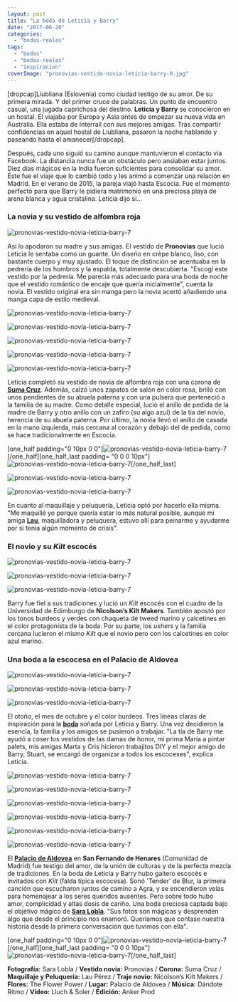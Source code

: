 ```yaml
---
layout: post
title: "La boda de Leticia y Barry"
date: "2017-06-20"
categories: 
  - "bodas-reales"
tags: 
  - "bodas"
  - "bodas-reales"
  - "inspiracion"
coverImage: "pronovias-vestido-novia-leticia-barry-0.jpg"
---
```


\[dropcap\]Liubliana (Eslovenia) como ciudad testigo de su amor. De su primera mirada. Y del primer cruce de palabras. Un punto de encuentro casual, una jugada caprichosa del destino. **Leticia y Barry** se conocieron en un hostal. Él viajaba por Europa y Asia antes de empezar su nueva vida en Australia. Ella estaba de Interrail con sus mejores amigas. Tras compartir confidencias en aquel hostal de Liubliana, pasaron la noche hablando y paseando hasta el amanecer\[/dropcap\].

Después, cada uno siguió su camino aunque mantuvieron el contacto vía Facebook. La distancia nunca fue un obstáculo pero ansiaban estar juntos. Diez días mágicos en la India fueron suficientes para consolidar su amor. Éste fue el viaje que lo cambió todo y les animó a comenzar una relación en Madrid. En el verano de 2015, la pareja viajó hasta Escocia. Fue el momento perfecto para que Barry le pidiera matrimonio en una preciosa playa de arena blanca y agua cristalina. Leticia dijo sí...

### La novia y su vestido de alfombra roja

![pronovias-vestido-novia-leticia-barry-7](/images/pronovias-vestido-novia-leticia-barry-17.jpg)

Así lo apodaron su madre y sus amigas. El vestido de **Pronovias** que lució Leticia le sentaba como un guante. Un diseño en crèpe blanco, liso, con bastante cuerpo y muy ajustado. El toque de distinción se acentuaba en la pedrería de los hombros y la espalda, totalmente descubierta. "Escogí este vestido por la pedrería. Me parecía más adecuado para una boda de noche que el vestido romántico de encaje que quería inicialmente", cuenta la novia. El vestido original era sin manga pero la novia acertó añadiendo una manga capa de estilo medieval.

![pronovias-vestido-novia-leticia-barry-7](/images/pronovias-vestido-novia-leticia-barry-12.jpg)

![pronovias-vestido-novia-leticia-barry-7](/images/pronovias-vestido-novia-leticia-barry-13.jpg)

![pronovias-vestido-novia-leticia-barry-7](/images/pronovias-vestido-novia-leticia-barry-15.jpg)

![pronovias-vestido-novia-leticia-barry-7](/images/pronovias-vestido-novia-leticia-barry-16.jpg)

![pronovias-vestido-novia-leticia-barry-7](/images/pronovias-vestido-novia-leticia-barry-14.jpg)

Leticia completó su vestido de novia de alfombra roja con una corona de [**Suma Cruz**](http://www.sumacruz.com/). Además, calzó unos zapatos de salón en color rosa, brilló con unos pendientes de su abuela paterna y con una pulsera que perteneció a la familia de su madre. Como detalle especial, lució el anillo de pedida de la madre de Barry y otro anillo con un zafiro (su algo azul) de la tía del novio, herencia de su abuela paterna. Por último, la novia llevó el anillo de casada en la mano izquierda, más cercana al corazón y debajo del de pedida, como se hace tradicionalmente en Escocia.

\[one\_half padding="0 10px 0 0"\]![pronovias-vestido-novia-leticia-barry-7](/images/pronovias-vestido-novia-leticia-barry-18.jpg)\[/one\_half\]\[one\_half\_last padding= "0 0 0 10px"\]![pronovias-vestido-novia-leticia-barry-7](/images/pronovias-vestido-novia-leticia-barry-19.jpg)\[/one\_half\_last\]

![pronovias-vestido-novia-leticia-barry-7](/images/pronovias-vestido-novia-leticia-barry-20.jpg)

![pronovias-vestido-novia-leticia-barry-7](/images/pronovias-vestido-novia-leticia-barry-21.jpg)

En cuanto al maquillaje y peluquería, Leticia optó por hacerlo ella misma. "Me maquillé yo porque quería estar lo más natural posible, aunque mi amiga [**Lau**](http://holau.es), maquilladora y peluquera, estuvo allí para peinarme y ayudarme por si tenía algún momento de crisis".

### El novio y su _Kilt_ escocés

![pronovias-vestido-novia-leticia-barry-7](/images/pronovias-vestido-novia-leticia-barry-22.jpg)

![pronovias-vestido-novia-leticia-barry-7](/images/pronovias-vestido-novia-leticia-barry-23.jpg)

![pronovias-vestido-novia-leticia-barry-7](/images/pronovias-vestido-novia-leticia-barry-24.jpg)

Barry fue fiel a sus tradiciones y lució un _Kilt_ escocés con el cuadro de la Universidad de Edimburgo de **Nicolson’s Kilt Makers**. También apostó por los tonos burdeos y verdes con chaqueta de tweed marino y calcetines en el color protagonista de la boda. Por su parte, los _ushers_ y la familia cercana lucieron el mismo _Kilt_ que el novio pero con los calcetines en color azul marino.

### Una boda a la escocesa en el Palacio de Aldovea

![pronovias-vestido-novia-leticia-barry-7](/images/pronovias-vestido-novia-leticia-barry-1.jpg)

![pronovias-vestido-novia-leticia-barry-7](/images/pronovias-vestido-novia-leticia-barry-2.jpg)

![pronovias-vestido-novia-leticia-barry-7](/images/pronovias-vestido-novia-leticia-barry-3.jpg)

El otoño, el mes de octubre y el color burdeos. Tres líneas claras de inspiración para la [**boda**](https://petitpleasures.com/bodas-que-inspiran/) soñada por Leticia y Barry. Una vez decidieron la esencia, la familia y los amigos se pusieron a trabajar. "La tía de Barry me ayudó a coser los vestidos de las damas de honor, mi prima María a pintar palets, mis amigas Marta y Cris hicieron trabajitos DIY y el mejor amigo de Barry, Stuart, se encargó de organizar a todos los escoceses", explica Leticia.

![pronovias-vestido-novia-leticia-barry-7](/images/pronovias-vestido-novia-leticia-barry-4.jpg)

![pronovias-vestido-novia-leticia-barry-7](/images/pronovias-vestido-novia-leticia-barry-5.jpg)

![pronovias-vestido-novia-leticia-barry-7](/images/pronovias-vestido-novia-leticia-barry-6.jpg)

![pronovias-vestido-novia-leticia-barry-7](/images/pronovias-vestido-novia-leticia-barry-7.jpg)

![pronovias-vestido-novia-leticia-barry-7](/images/pronovias-vestido-novia-leticia-barry-8.jpg)

![pronovias-vestido-novia-leticia-barry-7](/images/pronovias-vestido-novia-leticia-barry-9.jpg)

El [**Palacio de Aldovea**](http://www.aldoveacatering.com/) en **San Fernando de Henares** (Comunidad de Madrid) fue testigo del amor, de la unión de culturas y de la perfecta mezcla de tradiciones. En la boda de Leticia y Barry hubo gaitero escocés e invitados con _Kilt_ (falda típica escocesa). Sonó 'Tender' de Blur, la primera canción que escucharon juntos de camino a Agra, y se encendieron velas para homenajear a los seres queridos ausentes. Pero sobre todo hubo amor, complicidad y altas dosis de cariño. Una boda preciosa captada bajo el objetivo mágico de [**Sara Lobla**](http://saralobla.com/). "Sus fotos son mágicas y desprenden algo que desde el principio nos enamoró. Queríamos que contase nuestra historia desde la primera conversación que tuvimos con ella".

\[one\_half padding="0 10px 0 0"\]![pronovias-vestido-novia-leticia-barry-7](/images/pronovias-vestido-novia-leticia-barry-10.jpg)\[/one\_half\]\[one\_half\_last padding= "0 0 0 10px"\]![pronovias-vestido-novia-leticia-barry-7](/images/pronovias-vestido-novia-leticia-barry-11.jpg)\[/one\_half\_last\]

**Fotografía:** Sara Lobla / **Vestido novia:** Pronovias / **Corona:** Suma Cruz / **Maquillaje y Peluquería:** Lau Pérez / **Traje novio:** Nicolson’s Kilt Makers / **Flores:** The Flower Power / **Lugar:** Palacio de Aldovea / **Música:** Dándote Ritmo / **Vídeo:** Lluch & Soler / **Edición:** Anker Prod
